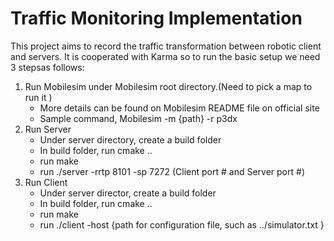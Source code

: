 # Traffic Monitoring Implementation
This project aims to record the traffic transformation between robotic client and servers. It is cooperated with Karma so to run the basic setup we need 3 stepsas follows:

1. Run Mobilesim under Mobilesim root directory.(Need to pick a map to run it )
    - More details can be found on Mobilesim README file on official site
    - Sample command, Mobilesim -m {path} -r p3dx
2. Run Server
    - Under server directory, create a build folder
    - In build folder, run cmake ..
    - run make
    - run ./server -rrtp 8101 -sp 7272 (Client port # and Server port #)
3. Run Client
    - Under server director, create a build folder
    - In build folder, run cmake ..
    - run make
    - run ./client -host {path for configuration file, such as ../simulator.txt }


